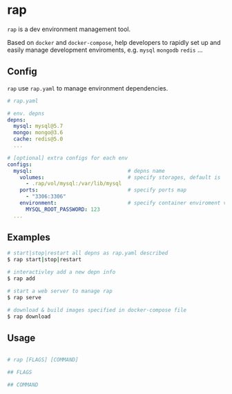 # rap

`rap` is a dev environment management tool.

Based on `docker` and `docker-compose`, help developers to rapidly set up and easily manage development enviroments, e.g. `mysql` `mongodb` `redis` ...

## Config

`rap` use `rap.yaml` to manage environment dependencies.

```yaml
# rap.yaml

# env. depns
depns:
  mysql: mysql@5.7
  mongo: mongo@3.6
  cache: redis@5.0
  ...

# [optional] extra configs for each env
configs:
  mysql:                               # depns name
    volumes:                           # specify storages, default is `.rap/vol/[name]`
      - .rap/vol/mysql:/var/lib/mysql
    ports:                             # specify ports map
      - "3306:3306"
    environment:                       # specify container enviroment variables
      MYSQL_ROOT_PASSWORD: 123
  ...
```

## Examples

```bash
# start|stop|restart all depns as rap.yaml described
$ rap start|stop|restart

# interactivley add a new depn info
$ rap add

# start a web server to manage rap
$ rap serve

# download & build images specified in docker-compose file
$ rap download

```

## Usage

```bash

# rap [FLAGS] [COMMAND]

## FLAGS

## COMMAND

```
